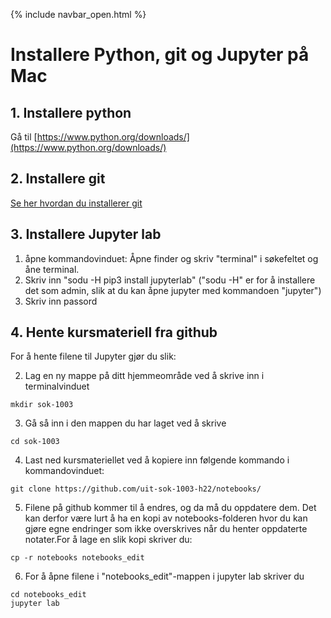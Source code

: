 {% include navbar_open.html %}
# Installere Python, git og Jupyter på Mac


## 1. Installere python

Gå til [https://www.python.org/downloads/](https://www.python.org/downloads/)
 
## 2. Installere git

[Se her hvordan du installerer git](https://git-scm.com/book/en/v2/Getting-Started-Installing-Git)

## 3. Installere Jupyter lab

1. åpne kommandovinduet: Åpne finder og skriv "terminal" i søkefeltet og åne terminal. 
2. Skriv inn "sodu -H pip3 install jupyterlab" ("sodu -H" er for å installere det som admin, slik at du kan åpne jupyter med kommandoen "jupyter")
3. Skriv inn passord

## 4. Hente kursmateriell fra github

For å hente filene til Jupyter gjør du slik:

2. Lag en ny mappe på ditt hjemmeområde ved å skrive inn i terminalvinduet

```mkdir sok-1003```

3. Gå så inn i den mappen du har laget ved å skrive 

```cd sok-1003```
        
4. Last ned kursmateriellet ved å kopiere inn følgende kommando i kommandovinduet: 

```git clone https://github.com/uit-sok-1003-h22/notebooks/```
        
5. Filene på github kommer til å endres, og da må du oppdatere dem. Det kan derfor være lurt å ha en 
kopi av notebooks-folderen hvor du kan gjøre egne endringer som ikke overskrives når du henter oppdaterte notater.For å lage en slik kopi skriver du:
        
```cp -r notebooks notebooks_edit```
        
6. For å åpne filene i "notebooks_edit"-mappen i jupyter lab skriver du
```
cd notebooks_edit
jupyter lab
```
